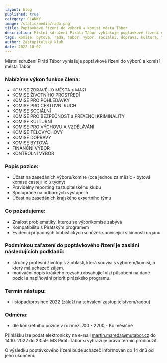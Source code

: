 ```yaml
---
layout: blog
published: true
category: CLANKY
image: /static/media/rada.png
title: Poptávkové řízení do výborů a komisí města Tábor
description: Místní sdružení Piráti Tábor vyhlašuje poptávkové řízení do výborů a komisí města Tábor
tags: komise, bytova, rada, Tabor, vybor, socialni, doprava, kultura, telovychova, pohledavky, zdrave mesto
author: Zastupitelský klub
date: 2022-10-07
---
```


Místní sdružení Piráti Tábor vyhlašuje poptávkové řízení do výborů a komisí města Tábor

### Nabízíme výkon funkce člena:
- KOMISE ZDRAVÉHO MĚSTA a MA21
- KOMISE ŽIVOTNÍHO PROSTŘEDÍ
- KOMISE PRO POHLEDÁVKY
- KOMISE PRO CESTOVNÍ RUCH
- KOMISE SOCIÁLNÍ
- KOMISE PRO BEZPEČNOST a PREVENCI KRIMINALITY
- KOMISE KULTURNÍ
- KOMISE PRO VÝCHOVU A VZDĚLÁVÁNÍ
- KOMISE TĚLOVÝCHOVY
- KOMISE DOPRAVY
- KOMISE BYTOVÁ
- FINANČNÍ VÝBOR
- KONTROLNÍ VÝBOR


### Popis pozice:
- Účast na zasedáních výboru/komise (cca jednou za měsíc - bytová komise častěji 1x 3 týdny)
- Pravidelný reporting zastupitelskému klubu
- Spolupráce na odborných výstupech
- Účast na zasedáních krajského expertního týmu

### Co požadujeme:
- Znalost problematiky, kterou se výbor/komise zabývá
- Kompatibilitu s Pirátským programem
- Evidenci případných lobbistických schůzek související s činností orgánu


### Podmínkou zařazení do poptávkového řízení je zaslání následujících podkladů:
- stručný profesní životopis z oblasti, která souvisí s výborem/komisí, o který má uchazeč zájem.
- motivační dopis krátkého rozsahu obsahující vizi působení na dané pozici a naplňování priorit pirátského programu.

### Termín nástupu:
- listopad/prosinec 2022 (záleží na schválení zastupitelstvem/radou)

### Odměna: 
- dle konkrétního pozice v rozmezí 700 - 2200,- Kč měsíčně

Přihlášku lze podat elektronicky na e-mail martin.mareda@mutabor.cz do 14.10. 2022 do 23:59. MS Piráti Tábor si vyhrazuje právo termín prodloužit.

O výsledku poptávkového řízení bude uchazeč informován do 14 dnů od jeho ukončení.


